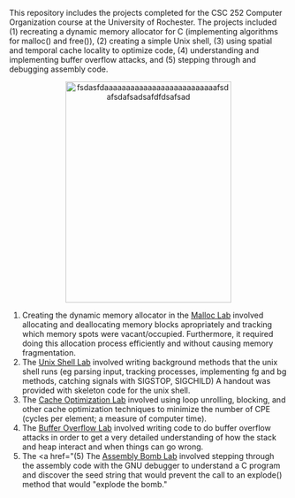 This repository includes the projects completed for the CSC 252 Computer Organization course at the University of Rochester. The projects included (1) recreating a dynamic memory allocator for C (implementing algorithms for malloc() and free()), (2) creating a simple Unix shell, (3) using spatial and temporal cache locality to optimize code, (4) understanding and implementing buffer overflow attacks, and (5) stepping through and debugging assembly code.
<p align="center">
<img src="https://www.cb-india.com/images/detailed/4/computer-systems-a-programmer-s-perspective-original-imaerfy3utyzgzpx.jpeg"
     alt="fsdasfdaaaaaaaaaaaaaaaaaaaaaaaaaafsdafsdafsadsafdfdsafsad"
     height="400" width="300">
</p>

1. Creating the dynamic memory allocator in the <a href="https://github.com/peweetheman/CSC252_Projects/tree/master/malloc-lab">Malloc Lab</a> involved allocating and deallocating memory blocks apropriately and tracking which memory spots were vacant/occupied. Furthermore, it required doing this allocation process efficiently and without causing memory fragmentation.
2. The <a href="https://github.com/peweetheman/CSC252_Projects/tree/master/unix-shell-lab">Unix Shell Lab</a> involved writing background methods that the unix shell runs (eg parsing input, tracking processes, implementing fg and bg methods, catching signals with SIGSTOP, SIGCHILD) A handout was provided with skeleton code for the unix shell.
3. The <a href="https://github.com/peweetheman/CSC252_Projects/tree/master/cache-optimization-lab">Cache Optimization Lab</a> involved using loop unrolling, blocking, and other cache optimization techniques to minimize the number of CPE (cycles per element; a measure of computer time).
4. The <a href="https://github.com/peweetheman/CSC252_Projects/tree/master/buffer-overflow-lab">Buffer Overflow Lab</a> involved writing code to do buffer overflow attacks in order to get a very detailed understanding of how the stack and heap interact and when things can go wrong.
5. The <a href="(5) The <a href="https://github.com/peweetheman/CSC252_Projects/tree/master/assembly-bomb-lab">Assembly Bomb Lab</a> involved stepping through the assembly code with the GNU debugger to understand a C program and discover the seed string that would prevent the call to an explode() method that would "explode the bomb."

